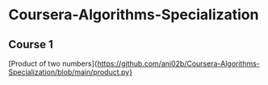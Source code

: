 # Coursera-Algorithms-Specialization
## Course 1
[Product of two numbers]{https://github.com/ani02b/Coursera-Algorithms-Specialization/blob/main/product.py}
